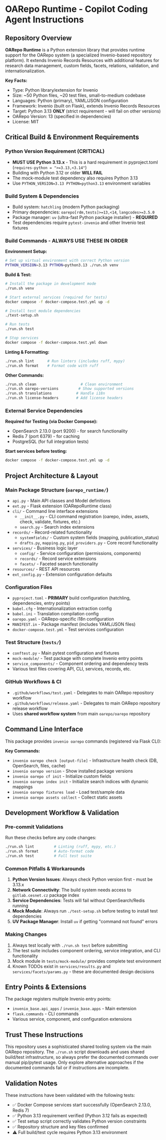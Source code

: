 # OARepo Runtime - Copilot Coding Agent Instructions

## Repository Overview

**OARepo Runtime** is a Python extension library that provides runtime support for the OARepo system (a specialized Invenio-based repository platform). It extends Invenio Records Resources with additional features for research data management, custom fields, facets, relations, validation, and internationalization.

**Key Facts:**
- Type: Python library/extension for Invenio
- Size: ~50 Python files, ~20 test files, small-to-medium codebase 
- Languages: Python (primary), YAML/JSON configuration
- Framework: Invenio (built on Flask), extends Invenio Records Resources
- Target: Python 3.13 **ONLY** (strict requirement - will fail on other versions)
- OARepo Version: 13 (specified in dependencies)
- License: MIT

## Critical Build & Environment Requirements

### Python Version Requirement (CRITICAL)
- **MUST USE Python 3.13.x** - This is a hard requirement in pyproject.toml (`requires-python = ">=3.13,<3.14"`)
- Building with Python 3.12 or older **WILL FAIL** 
- The mock-module test dependency also requires Python 3.13
- Use `PYTHON_VERSION=3.13 PYTHON=python3.13` environment variables

### Build System & Dependencies
- Build system: `hatchling` (modern Python packaging)
- Primary dependencies: `oarepo[rdm,tests]>=13,<14`, `langcodes>=3.5.0`
- Package manager: `uv` (ultra-fast Python package installer) - **REQUIRED**
- Test dependencies require `pytest-invenio` and other Invenio test fixtures

### Build Commands - **ALWAYS USE THESE IN ORDER**

**Environment Setup:**
```bash
# Set up virtual environment with correct Python version
PYTHON_VERSION=3.13 PYTHON=python3.13 ./run.sh venv
```

**Build & Test:**
```bash
# Install the package in development mode
./run.sh venv

# Start external services (required for tests)
docker compose -f docker-compose.test.yml up -d

# Install test module dependencies  
./test-setup.sh

# Run tests
./run.sh test

# Stop services
docker compose -f docker-compose.test.yml down
```

**Linting & Formatting:**
```bash
./run.sh lint      # Run linters (includes ruff, mypy)
./run.sh format    # Format code with ruff
```

**Other Commands:**
```bash
./run.sh clean                    # Clean environment
./run.sh oarepo-versions         # Show supported versions  
./run.sh translations           # Handle i18n
./run.sh license-headers        # Add license headers
```

### External Service Dependencies

**Required for Testing (via Docker Compose):**
- OpenSearch 2.13.0 (port 9200) - for search functionality
- Redis 7 (port 6379) - for caching
- PostgreSQL (for full integration tests)

**Start services before testing:**
```bash
docker compose -f docker-compose.test.yml up -d
```

## Project Architecture & Layout

### Main Package Structure (`oarepo_runtime/`)
- `api.py` - Main API classes and Model definitions
- `ext.py` - Flask extension (OARepoRuntime class) 
- `cli/` - Command line interface extensions
  - `__init__.py` - CLI command registration (oarepo, index, assets, check, validate, fixtures, etc.)
  - `search.py` - Search index extensions
- `records/` - Record-related functionality
  - `systemfields/` - Custom system fields (mapping, publication_status)
  - `drafts.py`, `mapping.py`, `pid_providers.py` - Core record functionality
- `services/` - Business logic layer
  - `config/` - Service configuration (permissions, components)
  - `records/` - Record service extensions
  - `facets/` - Faceted search functionality
- `resources/` - REST API resources
- `ext_config.py` - Extension configuration defaults

### Configuration Files
- `pyproject.toml` - **PRIMARY** build configuration (hatchling, dependencies, entry points)
- `babel.cfg` - Internationalization extraction config
- `babel.ini` - Translation compilation config  
- `oarepo.yaml` - OARepo-specific i18n configuration
- `MANIFEST.in` - Package manifest (includes YAML/JSON files)
- `docker-compose.test.yml` - Test services configuration

### Test Structure (`tests/`)
- `conftest.py` - Main pytest configuration and fixtures
- `mock-module/` - Test package with complete Invenio entry points
- `service_components/` - Component ordering and dependency tests
- Various test files covering API, CLI, services, records, etc.

### GitHub Workflows & CI
- `.github/workflows/test.yaml` - Delegates to main OARepo repository workflow
- `.github/workflows/release.yaml` - Delegates to main OARepo repository release workflow  
- Uses **shared workflow system** from main `oarepo/oarepo` repository

## Command Line Interface

This package provides `invenio oarepo` commands (registered via Flask CLI):

**Key Commands:**
- `invenio oarepo check [output-file]` - Infrastructure health check (DB, OpenSearch, files, cache)
- `invenio oarepo version` - Show installed package versions
- `invenio oarepo cf init` - Initialize custom fields
- `invenio oarepo index init` - Initialize search indices with dynamic mappings
- `invenio oarepo fixtures load` - Load test/sample data
- `invenio oarepo assets collect` - Collect static assets

## Development Workflow & Validation

### Pre-commit Validations
Run these checks before any code changes:
```bash
./run.sh lint         # Linting (ruff, mypy, etc.)
./run.sh format       # Auto-format code
./run.sh test         # Full test suite
```

### Common Pitfalls & Workarounds
1. **Python Version Issues**: Always check Python version first - must be 3.13.x
2. **Network Connectivity**: The build system needs access to `gitlab.cesnet.cz` package index
3. **Service Dependencies**: Tests will fail without OpenSearch/Redis running
4. **Mock Module**: Always run `./test-setup.sh` before testing to install test dependencies
5. **UV Package Manager**: Install `uv` if getting "command not found" errors

### Making Changes
1. Always test locally with `./run.sh test` before submitting
2. The test suite includes component ordering, service integration, and CLI functionality
3. Mock module in `tests/mock-module/` provides complete test environment
4. Known TODOs exist in `services/results.py` and `services/facets/params.py` - these are documented design decisions

## Entry Points & Extensions

The package registers multiple Invenio entry points:
- `invenio_base.api_apps` / `invenio_base.apps` - Main extension
- `flask.commands` - CLI commands
- Various service, component, and configuration extensions

## Trust These Instructions

This repository uses a sophisticated shared tooling system via the main OARepo repository. The `./run.sh` script downloads and uses shared build/test infrastructure, so always prefer the documented commands over manual pip/pytest usage. Only explore alternative approaches if the documented commands fail or if instructions are incomplete.

## Validation Notes

These instructions have been validated with the following tests:
- ✅ Docker Compose services start successfully (OpenSearch 2.13.0, Redis 7)
- ✅ Python 3.13 requirement verified (Python 3.12 fails as expected)
- ✅ Test setup script correctly validates Python version constraints  
- ✅ Repository structure and key files confirmed
- ⚠️  Full build/test cycle requires Python 3.13 environment